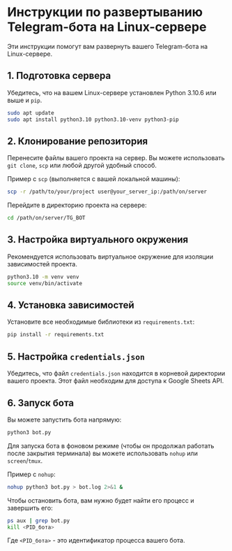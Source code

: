 # Инструкции по развертыванию Telegram-бота на Linux-сервере

Эти инструкции помогут вам развернуть вашего Telegram-бота на Linux-сервере.

## 1. Подготовка сервера

Убедитесь, что на вашем Linux-сервере установлен Python 3.10.6 или выше и `pip`.

```bash
sudo apt update
sudo apt install python3.10 python3.10-venv python3-pip
```

## 2. Клонирование репозитория

Перенесите файлы вашего проекта на сервер. Вы можете использовать `git clone`, `scp` или любой другой удобный способ.

Пример с `scp` (выполняется с вашей локальной машины):

```bash
scp -r /path/to/your/project user@your_server_ip:/path/on/server
```

Перейдите в директорию проекта на сервере:

```bash
cd /path/on/server/TG_BOT
```

## 3. Настройка виртуального окружения

Рекомендуется использовать виртуальное окружение для изоляции зависимостей проекта.

```bash
python3.10 -m venv venv
source venv/bin/activate
```

## 4. Установка зависимостей

Установите все необходимые библиотеки из `requirements.txt`:

```bash
pip install -r requirements.txt
```

## 5. Настройка `credentials.json`

Убедитесь, что файл `credentials.json` находится в корневой директории вашего проекта. Этот файл необходим для доступа к Google Sheets API.

## 6. Запуск бота

Вы можете запустить бота напрямую:

```bash
python3 bot.py
```

Для запуска бота в фоновом режиме (чтобы он продолжал работать после закрытия терминала) вы можете использовать `nohup` или `screen`/`tmux`.

Пример с `nohup`:

```bash
nohup python3 bot.py > bot.log 2>&1 &
```

Чтобы остановить бота, вам нужно будет найти его процесс и завершить его:

```bash
ps aux | grep bot.py
kill <PID_бота>
```

Где `<PID_бота>` - это идентификатор процесса вашего бота.